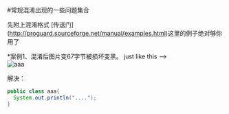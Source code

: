 #常规混淆出现的一些问题集合

先附上混淆格式 [传送门] (http://proguard.sourceforge.net/manual/examples.html)这里的例子绝对够你用了


*案例1、混淆后图片变67字节被损坏变黑。
just like this  -->  
![aaa](https://cdn.monetizejs.com/resources/button-32.png)

解决：

```java
public class aaa{
  System.out.println("....");
}
```
